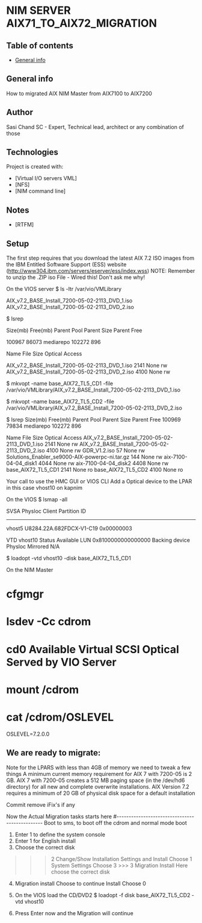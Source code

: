 # NIM SERVER AIX71_TO_AIX72_MIGRATION

## Table of contents
* [General info](#general-info)

## General info
How to migrated AIX NIM Master from AIX7100 to AIX7200
## Author
Sasi Chand
SC - Expert, Technical lead, architect or any combination of those
## Technologies
Project is created with:
* [Virtual I/O servers VML]
* [NFS]
* [NIM command line]
## Notes
* [RTFM]

## Setup
The first step requires that you download the latest AIX 7.2 ISO images from the IBM
Entitled Software Support (ESS) website (http://www304.ibm.com/servers/eserver/ess/index.wss)
NOTE: Remember to unzip the .ZIP iso File - Wired this! Don't ask me why!

On the VIOS server
$ ls -ltr /var/vio/VMLibrary

AIX_v7.2_BASE_Install_7200-05-02-2113_DVD_1.iso
AIX_v7.2_BASE_Install_7200-05-02-2113_DVD_2.iso

$ lsrep

Size(mb) Free(mb) Parent Pool         Parent Size      Parent Free

100967    86073 mediarepo                102272              896

Name                                                  File Size Optical         Access

AIX_v7.2_BASE_Install_7200-05-02-2113_DVD_1.iso            2141 None            rw
AIX_v7.2_BASE_Install_7200-05-02-2113_DVD_2.iso            4100 None            rw

$ mkvopt -name base_AIX72_TL5_CD1 -file /var/vio/VMLibrary/AIX_v7.2_BASE_Install_7200-05-02-2113_DVD_1.iso

$ mkvopt -name base_AIX72_TL5_CD2 -file /var/vio/VMLibrary/AIX_v7.2_BASE_Install_7200-05-02-2113_DVD_2.iso

$ lsrep
Size(mb) Free(mb) Parent Pool         Parent Size      Parent Free
  100969    79834 mediarepo                102272              896

Name                                                  File Size Optical         Access
AIX_v7.2_BASE_Install_7200-05-02-2113_DVD_1.iso            2141 None            rw
AIX_v7.2_BASE_Install_7200-05-02-2113_DVD_2.iso            4100 None            rw
GDR_V1.2.iso                                                 57 None            rw
Solutions_Enabler_se9000-AIX-powerpc-ni.tar.gz              144 None            rw
aix-7100-04-04_disk1                                       4044 None            rw
aix-7100-04-04_disk2                                       4408 None            rw
base_AIX72_TL5_CD1                                         2141 None            ro
base_AIX72_TL5_CD2                                         4100 None            ro

Your call to use the HMC GUI or VIOS CLI
Add a Optical device to the LPAR in this case vhost10 on kapnim

On the VIOS
$ lsmap -all

SVSA            Physloc                                      Client Partition ID
--------------- -------------------------------------------- ------------------
vhost5          U8284.22A.682FDCX-V1-C19                     0x00000003

VTD                   vhost10
Status                Available
LUN                   0x8100000000000000
Backing device
Physloc
Mirrored              N/A

$ loadopt -vtd vhost10 -disk base_AIX72_TL5_CD1

On the NIM Master
# cfgmgr
# lsdev -Cc cdrom
# cd0 Available  Virtual SCSI Optical Served by VIO Server
# mount /cdrom
# cat /cdrom/OSLEVEL
OSLEVEL=7.2.0.0

We are ready to migrate:
---------------------------------------------------------------
Note for the LPARS with less than 4GB of memory we need to tweak a few things
A minimum current memory requirement for AIX 7 with 7200-05 is 2 GB.
AIX 7 with 7200-05 creates a 512 MB paging space (in the /dev/hd6 directory) for all new and complete overwrite installations.
AIX Version 7.2 requires a minimum of 20 GB of physical disk space for a default installation

Commit
remove iFix's if any

Now the Actual Migration tasks starts here
#-----------------------------------------------
Boot to sms, to boot off the cdrom and normal mode boot

1. Enter 1 to define the system console
2. Enter 1 for English install
3. Choose the correct disk
>>> 2 Change/Show Installation Settings and Install
Choose 1 System Settings
Choose 3 >>> 3 Migration Install
Here choose the correct disk

4. Migration install
Choose to continue Install Choose 0

5. On the VIOS load the CD/DVD2
$ loadopt -f disk base_AIX72_TL5_CD2 -vtd vhost10
6. Press Enter now and the Migration will continue
